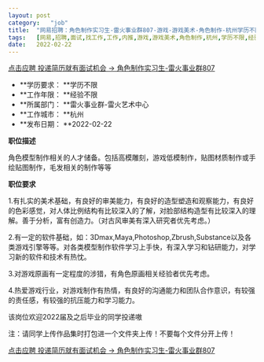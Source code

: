 ```yaml
---
layout:	post
category:	"job"
title:	"网易招聘：角色制作实习生-雷火事业群807-游戏-游戏美术-角色制作-杭州学历不限经验不限"
tags:	[网易,招聘,面试,找工作,工作,内推,游戏,游戏美术,角色制作,杭州,学历不限,经验不限]
date:	2022-02-22
---
```


[点击应聘 投递简历就有面试机会 ->  角色制作实习生-雷火事业群807](http://mobile.bole.netease.com/bole/boleDetail?id=23156&employeeId=346f03c3cda5f04c&key=all)



- **学历要求： **学历不限
- **工作年限： **经验不限
- **所属部门： **雷火事业群-雷火艺术中心
- **工作城市： **杭州
- **发布日期： **2022-02-22



**职位描述**

角色模型制作相关的人才储备。包括高模雕刻，游戏低模制作，贴图材质制作或手绘贴图制作，毛发相关的制作等等



**职位要求**

1.有扎实的美术基础，有良好的审美能力，有良好的造型塑造和观察能力，有良好的色彩感觉，对人体比例结构有比较深入的了解，对脸部结构造型有比较深入的理解。善于分析，富有创造力。（对古风审美有深入研究者优先考虑。）

2.有一定的软件基础，如：3Dmax,Maya,Photoshop,Zbrush,Substance以及各类游戏引擎等等。对各类模型制作软件学习上手快，有深入学习和钻研能力，对学习新的软件和技术有热忱。

3.对游戏原画有一定程度的涉猎，有角色原画相关经验者优先考虑。

4.热爱游戏行业，对游戏制作有热情，有良好的沟通能力和团队合作意识，有较强的责任感，有较强的抗压能力和学习能力。

该岗位欢迎2022届及之后毕业的同学投递嗷



注：请同学上传作品集时打包进一个文件夹上传！不要每个文件分开上传！



[点击应聘 投递简历就有面试机会 ->  角色制作实习生-雷火事业群807](http://mobile.bole.netease.com/bole/boleDetail?id=23156&employeeId=346f03c3cda5f04c&key=all)